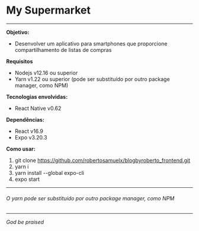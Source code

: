 # My Supermarket #
---
**Objetivo:**
- Desenvolver um aplicativo para smartphones que proporcione compartilhamento de listas de compras

**Requisitos**
- Nodejs v12.16 ou superior
- Yarn v1.22 ou superior (pode ser substituído por outro package manager, como NPM)

**Tecnologias envolvidas:**
- React Native v0.62

**Dependências:**
- React v16.9
- Expo v3.20.3

**Como usar:**
1. git clone https://github.com/robertosamuelx/blogbyroberto_frontend.git
2. yarn i
3. yarn install --global expo-cli
4. expo start
---
###### O yarn pode ser substituído por outro package manager, como NPM ######
---
*God be praised*